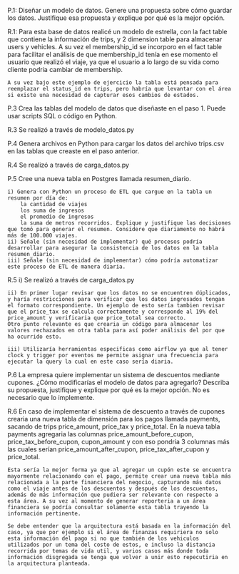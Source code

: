 P.1:
    Diseñar un modelo de datos. Genere una propuesta sobre cómo guardar los datos. Justifique esa propuesta y explique por qué es la mejor opción.

R.1:
    Para esta base de datos realicé un modelo de estrella, con la fact table que contiene la información de trips, y 2 dimension table para almacenar users y vehicles.
    A su vez el membership_id se incorporo en el fact table para facilitar el análisis de que membership_id tenía en ese momento el usuario que realizó el viaje, ya que el usuario a lo largo de su vida como cliente podria cambiar de membership.

    A su vez bajo este ejemplo de ejercicio la tabla está pensada para reemplazar el status_id en trips, pero habría que levantar con el área si existe una necesidad de capturar esos cambios de estados.


P.3
    Crea las tablas del modelo de datos que diseñaste en el paso 1. Puede usar scripts SQL o código en Python.

R.3
    Se realizó a través de modelo_datos.py

P.4
    Genera archivos en Python para cargar los datos del archivo trips.csv en las tablas que creaste en el paso anterior.

R.4
    Se realizó a través de carga_datos.py


P.5 
    Cree una nueva tabla en Postgres llamada resumen_diario.
    
    i) Genera con Python un proceso de ETL que cargue en la tabla un resumen por día de:
        la cantidad de viajes
        los suma de ingresos
        el promedio de ingresos
        la suma de metros recorridos. Explique y justifique las decisiones que tomó para generar el resumen. Considere que diariamente no habrá más de 100.000 viajes.
    ii) Señale (sin necesidad de implementar) qué procesos podría desarrollar para asegurar la consistencia de los datos en la tabla resumen_diario.
    iii) Señale (sin necesidad de implementar) cómo podría automatizar este proceso de ETL de manera diaria.

R.5
    i) Se realizó a través de carga_datos.py

    ii) En primer lugar revisar que los datos no se encuentren dúplicados, y haría restricciones para verificar que los datos ingresados tengan el formato correspondiente. Un ejemplo de esto sería tambien revisar que el price_tax se calcula correctamente y corresponde al 19% del price_amount y verificaria que price_total sea correcto.
    Otro punto relevante es que crearia un código para almacenar los valores rechazados en otra tabla para así poder análisis del por que ha ocurrido esto.

    iii) Utilizaría herramientas especificas como airflow ya que al tener clock y trigger por eventos me permite asignar una frecuencia para ejecutar la query la cual en este caso sería diaria.


P.6
    La empresa quiere implementar un sistema de descuentos mediante cupones. ¿Cómo modificarías el modelo de datos para agregarlo? Describa su propuesta, justifique y explique por qué es la mejor opción. No es necesario que lo implemente.

R.6
    En caso de implementar el sistema de descuento a través de cupones crearia una nueva tabla de dimensión para los pagos llamada payments, sacando de trips price_amount, price_tax y price_total. En la nueva tabla payments agregaria las columnas price_amount_before_cupon, price_tax_before_cupon, cupon_amount y con eso pondria 3 columnas más las cuales serían price_amount_after_cupon, price_tax_after_cupon y price_total.

    Esta sería la mejor forma ya que al agregar un cupón este se encuentra mayormente relacionando con el pago, permite crear una nueva tabla más relacionada a la parte financiera del negocio, capturando más datos como el viaje antes de los descuentos y después de los descuentos, además de más información que pudiera ser relevante con respecto a esta área. A su vez al momento de generar reporteria a un área financiera se podría consultar solamente esta tabla trayendo la información pertinente. 
    
    Se debe entender que la arquitectura está basada en la información del caso, ya que por ejemplo si el área de finanzas requiriera no solo esta información del pago si no que también de los vehiculos utilizados por un tema del costo de estos, e incluso la distancia recorrida por temas de vida util, y varios casos más donde toda información disgregada se tenga que volver a unir esto repecutiria en la arquitectura planteada. 